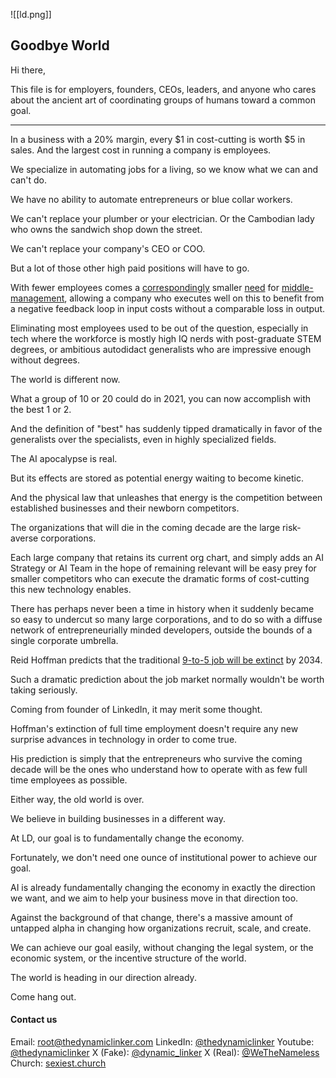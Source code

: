![[ld.png]]
## Goodbye World

Hi there,

This file is for employers, founders, CEOs, leaders, and anyone who cares about the ancient art of coordinating groups of humans toward a common goal.

---

In a business with a 20% margin, every $1 in cost-cutting is worth $5 in sales. And the largest cost in running a company is employees.

We specialize in automating jobs for a living, so we know what we can and can't do.

We have no ability to automate entrepreneurs or blue collar workers.

We can't replace your plumber or your electrician. Or the Cambodian lady who owns the sandwich shop down the street.

We can't replace your company's CEO or COO.

But a lot of those other high paid positions will have to go.

With fewer employees comes a [correspondingly](https://medium.com/@sushantvohra/your-boss-will-be-replaced-by-ai-before-you-do-91a8e7cca9fc) smaller [need](https://chatterhead.bearblog.dev/ai-will-replace-middle-management-not-hourly-workers/) for [middle-management](https://cmr.berkeley.edu/2021/01/middle-management-jobs/), allowing a company who executes well on this to benefit from a negative feedback loop in input costs without a comparable loss in output.

Eliminating most employees used to be out of the question, especially in tech where the workforce is mostly high IQ nerds with post-graduate STEM degrees, or ambitious autodidact generalists who are impressive enough without degrees.

The world is different now.

What a group of 10 or 20 could do in 2021, you can now accomplish with the best 1 or 2. 

And the definition of "best" has suddenly tipped dramatically in favor of the generalists over the specialists, even in highly specialized fields.

The AI apocalypse is real.

But its effects are stored as potential energy waiting to become kinetic.

And the physical law that unleashes that energy is the competition between established businesses and their newborn competitors.

The organizations that will die in the coming decade are the large risk-averse corporations.

Each large company that retains its current org chart, and simply adds an AI Strategy or AI Team in the hope of remaining relevant will be easy prey for smaller competitors who can execute the dramatic forms of cost-cutting this new technology enables.

There has perhaps never been a time in history when it suddenly became so easy to undercut so many large corporations, and to do so with a diffuse network of entrepreneurially minded developers, outside the bounds of a single corporate umbrella.

Reid Hoffman predicts that the traditional [9-to-5 job will be extinct](https://www.businesstoday.in/latest/corporate/story/9-to-5-jobs-are-doomed-linkedin-co-founder-reid-hoffman-predicts-their-end-by-2034-438837-2024-07-26) by 2034.

Such a dramatic prediction about the job market normally wouldn't be worth taking seriously.

Coming from founder of LinkedIn, it may merit some thought.

Hoffman's extinction of full time employment doesn't require any new surprise advances in technology in order to come true.

His prediction is simply that the entrepreneurs who survive the coming decade will be the ones who understand how to operate with as few full time employees as possible.

Either way, the old world is over.

We believe in building businesses in a different way.

At LD, our goal is to fundamentally change the economy.

Fortunately, we don't need one ounce of institutional power to achieve our goal.

AI is already fundamentally changing the economy in exactly the direction we want, and we aim to help your business move in that direction too.

Against the background of that change, there's a massive amount of untapped alpha in changing how organizations recruit, scale, and create.

We can achieve our goal easily, without changing the legal system, or the economic system, or the incentive structure of the world.

The world is heading in our direction already.

Come hang out.

#### Contact us
Email: root@thedynamiclinker.com
LinkedIn: [@thedynamiclinker](https://www.linkedin.com/company/thedynamiclinker)
Youtube: [@thedynamiclinker](https://www.youtube.com/@thedynamiclinker)
X (Fake): [@dynamic_linker](https://x.com/dynamic_linker)
X (Real): [@WeTheNameless](https://x.com/WeTheNameless)
Church: [sexiest.church](http://sexiest.church)